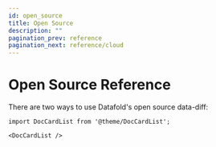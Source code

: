 ```yaml
---
id: open_source
title: Open Source
description: ""
pagination_prev: reference
pagination_next: reference/cloud
---
```


# Open Source Reference

There are two ways to use Datafold's open source data-diff:


```mdx-code-block
import DocCardList from '@theme/DocCardList';

<DocCardList />
```